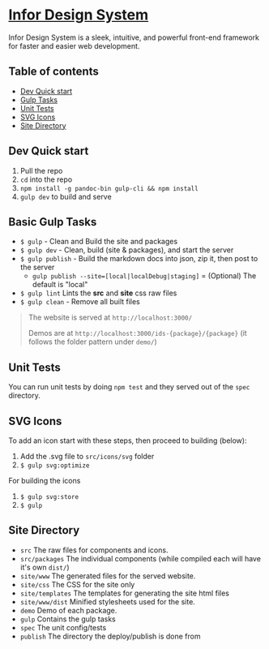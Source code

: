 # [Infor Design System](#)

Infor Design System is a sleek, intuitive, and powerful front-end framework for faster and easier web development.

## Table of contents
- [Dev Quick start](#dev-quick-start)
- [Gulp Tasks](#other-useful-gulp-tasks)
- [Unit Tests](#unit-tests)
- [SVG Icons](#edit-icons)
- [Site Directory](#site-directory)

## Dev Quick start
1. Pull the repo
1. `cd` into the repo
1. `npm install -g pandoc-bin gulp-cli && npm install`
1. `gulp dev` to build and serve

## Basic Gulp Tasks

- `$ gulp` - Clean and Build the site and packages
- `$ gulp dev` - Clean, build (site & packages), and start the server
- `$ gulp publish` - Build the markdown docs into json, zip it, then post to the server
    - `gulp publish --site=[local|localDebug|staging]` = (Optional) The default is "local"
- `$ gulp lint` Lints the **src** and **site** css raw files
- `$ gulp clean` - Remove all built files

> The website is served at `http://localhost:3000/`
>
> Demos are at `http://localhost:3000/ids-{package}/{package}`
> (it follows the folder pattern under `demo/`)

## Unit Tests
You can run unit tests by doing `npm test` and they served out of the `spec` directory.

## SVG Icons

To add an icon start with these steps, then proceed to building (below):
1. Add the .svg file to `src/icons/svg` folder
1. `$ gulp svg:optimize`

For building the icons
1. `$ gulp svg:store`
2. `$ gulp`

## Site Directory

- `src` The raw files for components and icons.
- `src/packages` The individual components (while compiled each will have it's own `dist/`)
- `site/www` The generated files for the served website.
- `site/css` The CSS for the site only
- `site/templates` The templates for generating the site html files
- `site/www/dist` Minified stylesheets used for the site.
- `demo` Demo of each package.
- `gulp` Contains the gulp tasks
- `spec` The unit config/tests
- `publish` The directory the deploy/publish is done from
